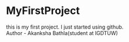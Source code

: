# MyFirstProject
this is my first project. I  just started using github.<br/>
Author - Akanksha Bathla(student at IGDTUW)
